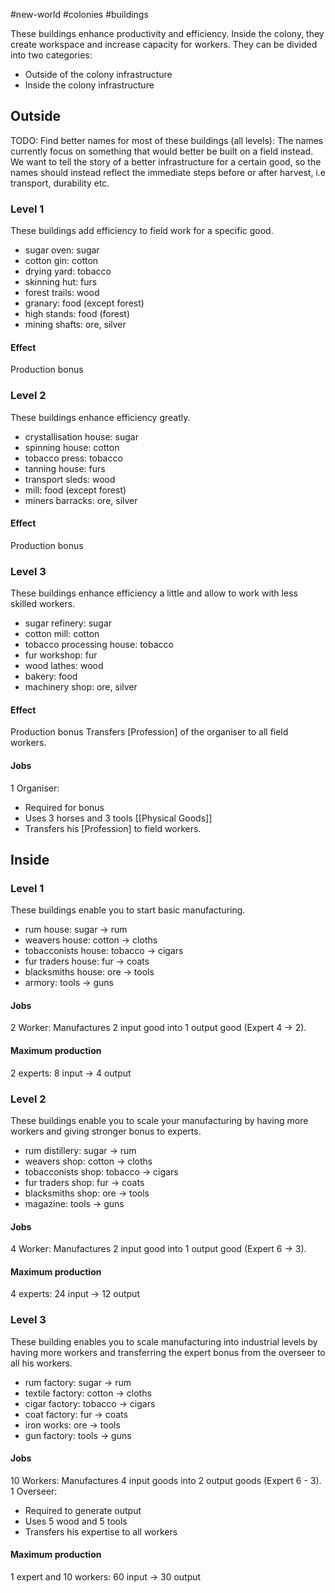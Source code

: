 #new-world #colonies #buildings

These buildings enhance productivity and efficiency. Inside the colony, they create workspace and increase capacity for workers. They can be divided into two categories:
- Outside of the colony infrastructure
- Inside the colony infrastructure

## Outside

TODO: Find better names for most of these buildings (all levels): The names currently focus on something that would better be built on a field instead. We want to tell the story of a better infrastructure for a certain good, so the names should instead reflect the immediate steps before or after harvest, i.e transport, durability etc.
### Level 1
These buildings add efficiency to field work for a specific good.
- sugar oven: sugar
- cotton gin: cotton
- drying yard: tobacco
- skinning hut: furs
- forest trails: wood
- granary: food (except forest)
- high stands: food (forest)
- mining shafts: ore, silver
#### Effect
Production bonus
### Level 2
These buildings enhance efficiency greatly.
- crystallisation house: sugar
- spinning house: cotton
- tobacco press: tobacco
- tanning house: furs
- transport sleds: wood
- mill: food (except forest)
- miners barracks: ore, silver
#### Effect
Production bonus

### Level 3
These buildings enhance efficiency a little and allow to work with less skilled workers.
- sugar refinery: sugar
- cotton mill: cotton
- tobacco processing house: tobacco
- fur workshop: fur
- wood lathes: wood
- bakery: food
- machinery shop: ore, silver
#### Effect
Production bonus
Transfers [Profession] of the organiser to all field workers.
#### Jobs
1 Organiser:
- Required for bonus
- Uses 3 horses and 3 tools [[Physical Goods]]
- Transfers his [Profession] to field workers.

## Inside
### Level 1
These buildings enable you to start basic manufacturing.
- rum house: sugar -> rum
- weavers house: cotton -> cloths
- tobacconists house: tobacco -> cigars
- fur traders house: fur -> coats
- blacksmiths house: ore -> tools
- armory: tools -> guns
#### Jobs
2 Worker: Manufactures 2 input good into 1 output good (Expert 4 -> 2).
#### Maximum production
2 experts: 8 input -> 4 output

### Level 2
These buildings enable you to scale your manufacturing by having more workers and giving stronger bonus to experts.
- rum distillery: sugar -> rum
- weavers shop: cotton -> cloths
- tobacconists shop: tobacco -> cigars
- fur traders shop: fur -> coats
- blacksmiths shop: ore -> tools
- magazine: tools -> guns
#### Jobs
4 Worker: Manufactures 2 input good into 1 output good (Expert 6 -> 3).
#### Maximum production
4 experts: 24 input -> 12 output
### Level 3
These building enables you to scale manufacturing into industrial levels by having more workers and transferring the expert bonus from the overseer to all his workers.
- rum factory: sugar -> rum
- textile factory: cotton -> cloths
- cigar factory: tobacco -> cigars
- coat factory: fur -> coats
- iron works: ore -> tools
- gun factory: tools -> guns
#### Jobs
10 Workers: Manufactures 4 input goods into 2 output goods (Expert 6 - 3).
1 Overseer:
- Required to generate output
- Uses 5 wood and 5 tools
- Transfers his expertise to all workers
#### Maximum production
1 expert and 10 workers: 60 input -> 30 output

